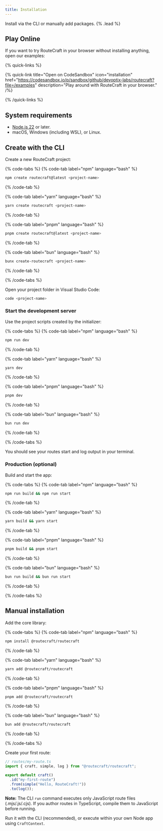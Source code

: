 ```yaml
---
title: Installation
---
```


Install via the CLI or manually add packages. {% .lead %}

## Play Online

If you want to try RouteCraft in your browser without installing anything, open our examples:

{% quick-links %}

{% quick-link title="Open on CodeSandbox" icon="installation" href="https://codesandbox.io/p/sandbox/github/devoptix-labs/routecraft?file=/examples" description="Play around with RouteCraft in your browser." /%}

{% /quick-links %}

## System requirements

- [Node.js 22](https://nodejs.org/en) or later.
- macOS, Windows (including WSL), or Linux.

## Create with the CLI

Create a new RouteCraft project:

{% code-tabs %}
{% code-tab label="npm" language="bash" %}
```bash
npm create routecraft@latest <project-name>
```
{% /code-tab %}

{% code-tab label="yarn" language="bash" %}
```bash
yarn create routecraft <project-name>
```
{% /code-tab %}

{% code-tab label="pnpm" language="bash" %}
```bash
pnpm create routecraft@latest <project-name>
```
{% /code-tab %}

{% code-tab label="bun" language="bash" %}
```bash
bunx create-routecraft <project-name>
```
{% /code-tab %}

{% /code-tabs %}

Open your project folder in Visual Studio Code:

```bash
code <project-name>
```

### Start the development server

Use the project scripts created by the initializer:

{% code-tabs %}
{% code-tab label="npm" language="bash" %}
```bash
npm run dev
```
{% /code-tab %}

{% code-tab label="yarn" language="bash" %}
```bash
yarn dev
```
{% /code-tab %}

{% code-tab label="pnpm" language="bash" %}
```bash
pnpm dev
```
{% /code-tab %}

{% code-tab label="bun" language="bash" %}
```bash
bun run dev
```
{% /code-tab %}

{% /code-tabs %}

You should see your routes start and log output in your terminal.

### Production (optional)

Build and start the app:

{% code-tabs %}
{% code-tab label="npm" language="bash" %}
```bash
npm run build && npm run start
```
{% /code-tab %}

{% code-tab label="yarn" language="bash" %}
```bash
yarn build && yarn start
```
{% /code-tab %}

{% code-tab label="pnpm" language="bash" %}
```bash
pnpm build && pnpm start
```
{% /code-tab %}

{% code-tab label="bun" language="bash" %}
```bash
bun run build && bun run start
```
{% /code-tab %}

{% /code-tabs %}

## Manual installation

Add the core library:

{% code-tabs %}
{% code-tab label="npm" language="bash" %}
```bash
npm install @routecraft/routecraft
```
{% /code-tab %}

{% code-tab label="yarn" language="bash" %}
```bash
yarn add @routecraft/routecraft
```
{% /code-tab %}

{% code-tab label="pnpm" language="bash" %}
```bash
pnpm add @routecraft/routecraft
```
{% /code-tab %}

{% code-tab label="bun" language="bash" %}
```bash
bun add @routecraft/routecraft
```
{% /code-tab %}

{% /code-tabs %}

Create your first route:

```ts
// routes/my-route.ts
import { craft, simple, log } from "@routecraft/routecraft";

export default craft()
  .id("my-first-route")
  .from(simple("Hello, RouteCraft!"))
  .to(log());
```

**Note:** The CLI `run` command executes only JavaScript route files (.mjs/.js/.cjs). If you author routes in TypeScript, compile them to JavaScript before running.

Run it with the CLI (recommended), or execute within your own Node app using `CraftContext`.